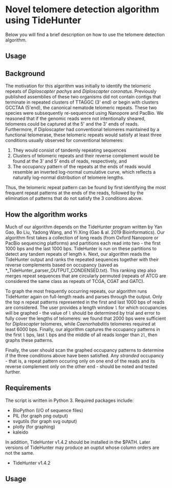 # Novel telomere detection algorithm using TideHunter
Below you will find a brief description on how to use the telomere detection algorithm.

## Usage

## Background
The motivation for this algorithm was initially to identify the telomeric repeats of _Diploscapter pachys_ and _Diploscapter coronatus_. Previously published assemblies of these two organisms did not contain contigs that terminate in repeated clusters of TTAGGC (3' end) or begin with clusters GCCTAA (5'end), the canonical nematode telomeric repeats. These two species were subsequently re-sequenced using Nanopore and PacBio. We reasoned that if the genomic reads were not intentionally sheared, telomeres could be captured at the 5' and the 3' ends of reads. Furthermore, if Diploscapter had conventional telomeres maintained by a functional telomerase, these telomeric repeats would satisfy at least three conditions usually observed for conventional telomeres:
1. They would consist of tandemly repeating sequences
2. Clusters of telomeric repeats and their reverse complement would be found at the 3’ and 5’ ends of reads, respectively, and
3. The occupancy pattern of the repeats at the ends of reads would resemble an inverted log-normal cumulative curve, which reflects a naturally log-normal distribution of telomere lengths.

Thus, the telomeric repeat pattern can be found by first identifying the most frequent repeat patterns at the ends of the reads, followed by the elimination of patterns that do not satisfy the 3 conditions above.

## How the algorithm works
Much of our algorithm depends on the TideHunter program written by Yan Gao, Bo Liu, Yadong Wang, and Yi Xing (Gao & al. 2019 Bioinformatics). Our algorithm first takes a collection of long reads (from Oxford Nanopore or PacBio sequencing platforms) and partitions each read into two - the first 1000 bps and the last 1000 bps. TideHunter is run on these partitions to detect any tandem repeats of length ```k```. Next, our algorithm reads the TideHunter output and ranks the repeated sequences together with their reverse complements based on occupancy (saved as *_TideHunter_parser_OUTPUT_CONDENSED.txt). This ranking step also merges repeat sequences that are circularly permuted (repeats of ATCG are considered the same class as repeats of TCGA, CGAT and GATC).

To graph the most frequently occurring repeats, our algorithm runs TideHunter again on full-length reads and parses through the output. Only the top n repeat patterns represented in the first and last 1000 bps of reads are considered. The user provides a length window ```l``` for which occupancies will be graphed - the value of ```l``` should be determined by trial and error to fully cover the lengths of telomeres: we found that 2000 bps were sufficient for _Diploscapter_ telomeres, while _Caenorhabditis_ telomeres required at least 6000 bps. Finally, our algorithm captures the occupancy patterns in the first ```l``` bps, last ```l``` bps and the middle of all reads longer than ```2l```, then graphs these patterns.

Finally, the user should scan the graphed occupancy patterns to determine if the three conditions above have been satisfied. Any _stranded_ occupancy - that is, a repeat pattern occuring only on one end of the reads and its reverse complement only on the other end - should be noted and tested further.

## Requirements
The script is written in Python 3. Required packages include:
- BioPython (I/O of sequence files)
- PIL (for graph png output) 
- svgutils (for graph svg output)
- plotly (for graphing)
- kaleido

In addition, TideHunter v1.4.2 should be installed in the $PATH. Later versions of TideHunter may produce an ouptut whose column orders are not the same.
- TideHunter v1.4.2

## Usage

